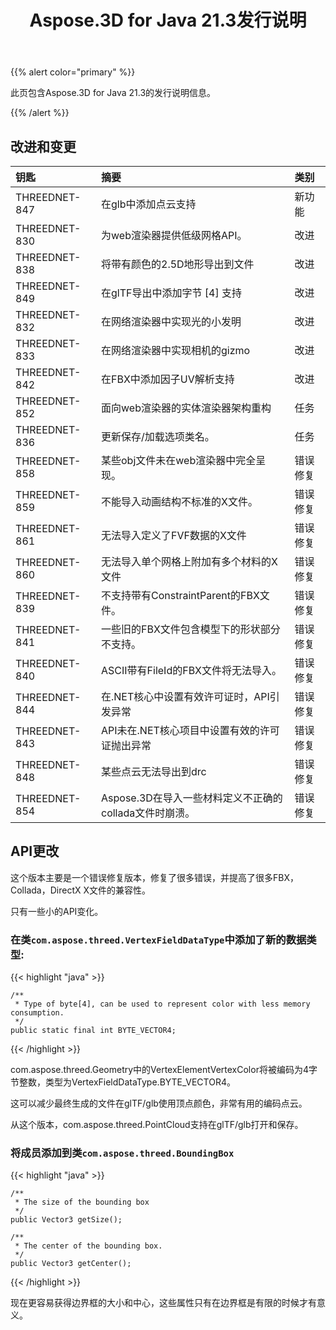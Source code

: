 ﻿---
title: Aspose.3D for Java 21.3发行说明
type: docs
weight: 10
url: /zh/java/aspose-3d-for-java-21-3-release-notes/
---
{{% alert color="primary" %}}

此页包含Aspose.3D for Java 21.3的发行说明信息。

{{% /alert %}}
## **改进和变更**

|**钥匙**|**摘要**|**类别**|
|:- |:- |:- |
|THREEDNET-847 |在glb中添加点云支持|新功能|
|THREEDNET-830 |为web渲染器提供低级网格API。|改进|
|THREEDNET-838 |将带有颜色的2.5D地形导出到文件|改进|
|THREEDNET-849 |在glTF导出中添加字节 [4] 支持|改进|
|THREEDNET-832 |在网络渲染器中实现光的小发明|改进|
|THREEDNET-833 |在网络渲染器中实现相机的gizmo|改进|
|THREEDNET-842 |在FBX中添加因子UV解析支持|改进|
|THREEDNET-852 |面向web渲染器的实体渲染器架构重构|任务|
|THREEDNET-836 |更新保存/加载选项类名。|任务|
|THREEDNET-858 |某些obj文件未在web渲染器中完全呈现。|错误修复|
|THREEDNET-859 |不能导入动画结构不标准的X文件。|错误修复|
|THREEDNET-861 |无法导入定义了FVF数据的X文件|错误修复|
|THREEDNET-860 |无法导入单个网格上附加有多个材料的X文件|错误修复|
|THREEDNET-839 |不支持带有ConstraintParent的FBX文件。|错误修复|
|THREEDNET-841 |一些旧的FBX文件包含模型下的形状部分不支持。|错误修复|
|THREEDNET-840 |ASCII带有FileId的FBX文件将无法导入。|错误修复|
|THREEDNET-844 |在.NET核心中设置有效许可证时，API引发异常|错误修复|
|THREEDNET-843 |API未在.NET核心项目中设置有效的许可证抛出异常|错误修复|
|THREEDNET-848 |某些点云无法导出到drc|错误修复|
|THREEDNET-854 |Aspose.3D在导入一些材料定义不正确的collada文件时崩溃。|错误修复|


## API更改 ##


这个版本主要是一个错误修复版本，修复了很多错误，并提高了很多FBX，Collada，DirectX X文件的兼容性。


只有一些小的API变化。

### 在类`com.aspose.threed.VertexFieldDataType`中添加了新的数据类型:

{{< highlight "java" >}}

    /**
     * Type of byte[4], can be used to represent color with less memory consumption.
     */
    public static final int BYTE_VECTOR4;

{{< /highlight >}}

com.aspose.threed.Geometry中的VertexElementVertexColor将被编码为4字节整数，类型为VertexFieldDataType.BYTE_VECTOR4。

这可以减少最终生成的文件在glTF/glb使用顶点颜色，非常有用的编码点云。

从这个版本，com.aspose.threed.PointCloud支持在glTF/glb打开和保存。



### 将成员添加到类`com.aspose.threed.BoundingBox`


{{< highlight "java" >}}

    /**
     * The size of the bounding box
     */
    public Vector3 getSize();
  
    /**
     * The center of the bounding box.
     */
    public Vector3 getCenter();

{{< /highlight >}}

现在更容易获得边界框的大小和中心，这些属性只有在边界框是有限的时候才有意义。

